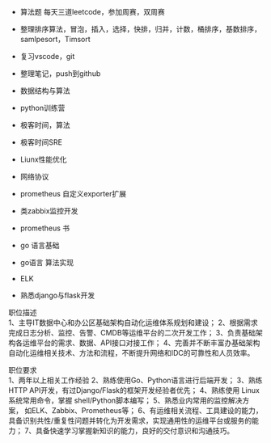 * 算法题 每天三道leetcode，参加周赛，双周赛
* 整理排序算法，冒泡，插入，选择，快排，归并，计数，桶排序，基数排序，samlpesort，Timsort
* 复习vscode，git
* 整理笔记，push到github
* 数据结构与算法

* python训练营
* 极客时间，算法
* 极客时间SRE
* Liunx性能优化
* 网络协议
* prometheus 自定义exporter扩展
* 类zabbix监控开发
* prometheus 书
* go 语言基础
* go语言 算法实现
* ELK
* 熟悉django与flask开发


职位描述  
1、主导IT数据中心和办公区基础架构自动化运维体系规划和建设；
2、根据需求完成日志分析、监控、告警、CMDB等运维平台的二次开发工作；
3、负责基础架构各运维平台的需求、数据、API接口对接工作；
4、完善并不断丰富办基础架构自动化运维相关技术、方法和流程，不断提升网络和IDC的可靠性和人员效率。  
  
职位要求  
1、两年以上相关工作经验
2、熟练使用Go、Python语言进行后端开发；
3、熟练HTTP API开发，有过Django/Flask的框架开发经验者优先；
4、熟练使用 Linux 系统常用命令，掌握 shell/Python脚本编写；
5、熟悉业内常用的监控解决方案， 如ELK、Zabbix、Prometheus等；
6、有运维相关流程、工具建设的能力，具备识别共性/重复性问题并转化为开发需求，实现通用性的运维平台或服务的能力；
7、具备快速学习掌握新知识的能力，良好的交付意识和沟通技巧。